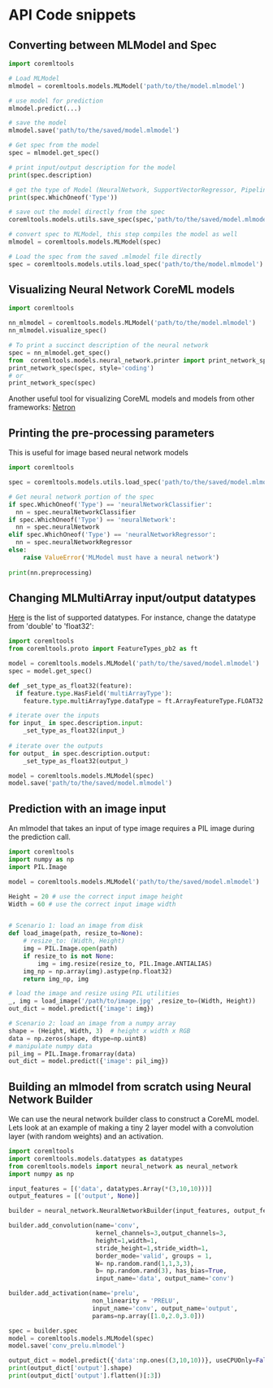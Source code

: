 # API Code snippets

## Converting between MLModel and Spec
 
```python
import coremltools

# Load MLModel
mlmodel = coremltools.models.MLModel('path/to/the/model.mlmodel')

# use model for prediction
mlmodel.predict(...)

# save the model
mlmodel.save('path/to/the/saved/model.mlmodel')

# Get spec from the model
spec = mlmodel.get_spec()

# print input/output description for the model
print(spec.description)

# get the type of Model (NeuralNetwork, SupportVectorRegressor, Pipeline etc)
print(spec.WhichOneof('Type'))

# save out the model directly from the spec
coremltools.models.utils.save_spec(spec,'path/to/the/saved/model.mlmodel')

# convert spec to MLModel, this step compiles the model as well
mlmodel = coremltools.models.MLModel(spec)

# Load the spec from the saved .mlmodel file directly
spec = coremltools.models.utils.load_spec('path/to/the/model.mlmodel')
```

## Visualizing Neural Network CoreML models
```python
import coremltools

nn_mlmodel = coremltools.models.MLModel('path/to/the/model.mlmodel')
nn_mlmodel.visualize_spec()

# To print a succinct description of the neural network
spec = nn_mlmodel.get_spec()
from  coremltools.models.neural_network.printer import print_network_spec
print_network_spec(spec, style='coding') 
# or
print_network_spec(spec)  

```

Another useful tool for visualizing CoreML models and models from other frameworks: [Netron](https://github.com/lutzroeder/netron)

## Printing the pre-processing parameters 

This is useful for image based neural network models

```python
import coremltools

spec = coremltools.models.utils.load_spec('path/to/the/saved/model.mlmodel')

# Get neural network portion of the spec
if spec.WhichOneof('Type') == 'neuralNetworkClassifier':
  nn = spec.neuralNetworkClassifier
if spec.WhichOneof('Type') == 'neuralNetwork':
  nn = spec.neuralNetwork
elif spec.WhichOneof('Type') == 'neuralNetworkRegressor':
  nn = spec.neuralNetworkRegressor
else:
    raise ValueError('MLModel must have a neural network')
    
print(nn.preprocessing)

```

## Changing MLMultiArray input/output datatypes

[Here](https://github.com/apple/coremltools/blob/d07421460f9f0ad1a2e9cf8b5248670358a24a1a/mlmodel/format/FeatureTypes.proto#L106 ) is the list of supported datatypes.
For instance, change the datatype from 'double' to 'float32': 

```python
import coremltools
from coremltools.proto import FeatureTypes_pb2 as ft

model = coremltools.models.MLModel('path/to/the/saved/model.mlmodel')
spec = model.get_spec()

def _set_type_as_float32(feature):
  if feature.type.HasField('multiArrayType'):
    feature.type.multiArrayType.dataType = ft.ArrayFeatureType.FLOAT32

# iterate over the inputs
for input_ in spec.description.input:
    _set_type_as_float32(input_)
    
# iterate over the outputs
for output_ in spec.description.output:
    _set_type_as_float32(output_)

model = coremltools.models.MLModel(spec)
model.save('path/to/the/saved/model.mlmodel')

```

## Prediction with an image input

An mlmodel that takes an input of type image requires a PIL image during the prediction call.

```python
import coremltools
import numpy as np
import PIL.Image

model = coremltools.models.MLModel('path/to/the/saved/model.mlmodel')

Height = 20 # use the correct input image height 
Width = 60 # use the correct input image width


# Scenario 1: load an image from disk
def load_image(path, resize_to=None):
    # resize_to: (Width, Height)
    img = PIL.Image.open(path)
    if resize_to is not None:
        img = img.resize(resize_to, PIL.Image.ANTIALIAS)
    img_np = np.array(img).astype(np.float32)
    return img_np, img

# load the image and resize using PIL utilities 
_, img = load_image('/path/to/image.jpg' ,resize_to=(Width, Height))
out_dict = model.predict({'image': img})

# Scenario 2: load an image from a numpy array
shape = (Height, Width, 3)  # height x width x RGB
data = np.zeros(shape, dtype=np.uint8)
# manipulate numpy data
pil_img = PIL.Image.fromarray(data)
out_dict = model.predict({'image': pil_img})

```

## Building an mlmodel from scratch using Neural Network Builder

We can use the neural network builder class to construct a CoreML model. Lets look at an example of 
making a tiny 2 layer model with a convolution layer (with random weights) and an activation. 

```python
import coremltools
import coremltools.models.datatypes as datatypes
from coremltools.models import neural_network as neural_network
import numpy as np

input_features = [('data', datatypes.Array(*(3,10,10)))]
output_features = [('output', None)]

builder = neural_network.NeuralNetworkBuilder(input_features, output_features)

builder.add_convolution(name='conv',
                        kernel_channels=3,output_channels=3,
                        height=1,width=1,
                        stride_height=1,stride_width=1,
                        border_mode='valid', groups = 1,
                        W= np.random.rand(1,1,3,3),
                        b= np.random.rand(3), has_bias=True,
                        input_name='data', output_name='conv')

builder.add_activation(name='prelu',
                       non_linearity = 'PRELU',
                       input_name='conv', output_name='output',
                       params=np.array([1.0,2.0,3.0]))

spec = builder.spec
model = coremltools.models.MLModel(spec)
model.save('conv_prelu.mlmodel')

output_dict = model.predict({'data':np.ones((3,10,10))}, useCPUOnly=False)
print(output_dict['output'].shape)
print(output_dict['output'].flatten()[:3])
```
